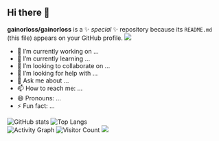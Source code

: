 ## Hi there 👋


**gainorloss/gainorloss** is a ✨ _special_ ✨ repository because its `README.md` (this file) appears on your GitHub profile.
<img src="https://readme-typing-svg.herokuapp.com/?lines='Get'&center=true" />
- 🔭 I’m currently working on ...
- 🌱 I’m currently learning ...
- 👯 I’m looking to collaborate on ...
- 🤔 I’m looking for help with ...
- 💬 Ask me about ...
- 📫 How to reach me: ...
- 😄 Pronouns: ...
- ⚡ Fun fact: ...

![GitHub stats](https://github-readme-stats.vercel.app/api?username=gainorloss&show_icons=true&theme=radical)
![Top Langs](https://github-readme-stats.vercel.app/api/top-langs/?username=gainorloss&layout=compact)	
![Activity Graph](https://github-readme-activity-graph.vercel.app/graph?username=gainorloss)
![Visitor Count](https://visitor-badge.laobi.icu/badge?page_id=gainorloss)
<img src="https://img.shields.io/badge/JavaScript-F7DF1E?logo=javascript&logoColor=black" />

